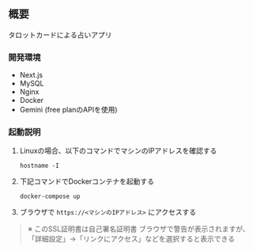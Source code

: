 ## 概要
タロットカードによる占いアプリ

### 開発環境
- Next.js
- MySQL
- Nginx
- Docker
- Gemini (free planのAPIを使用)

### 起動説明

1. Linuxの場合、以下のコマンドでマシンのIPアドレスを確認する
    ```
    hostname -I
    ```

2. 下記コマンドでDockerコンテナを起動する
    ```
    docker-compose up
    ```

3. ブラウザで `https://<マシンのIPアドレス>` にアクセスする

> ※ このSSL証明書は自己署名証明書
> ブラウザで警告が表示されますが、「詳細設定」→「リンクにアクセス」などを選択すると表示できる